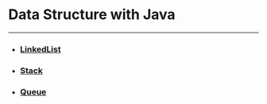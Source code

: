 # Data Structure with Java

---

- ### [LinkedList](./src/main/java/linkedlist/README.md)
- ### [Stack](./src/main/java/stack/README.md)
- ### [Queue](./src/main/java/queue/README.md)

